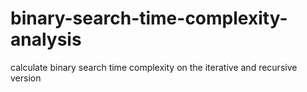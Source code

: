 # binary-search-time-complexity-analysis
calculate binary search time complexity on the iterative and recursive version
